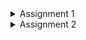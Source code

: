 <Details>
<Summary>Assignment 1</Summary>

**Reflection 1**

I organized my code into 4 different parts which are controller, service, model, and repository so that each part has its own job. 
The controller handles web requests, the service does the main work, the model is used to represent and define the structure of the data, and the repository manages data. 
I used clear method names like  `findAll` and `delete` which makes the code easy to understand.
Something that I could improve is, adding input validation. I didn’t add checks for valid product data when editing or creating items, so adding input validation would help prevent issues.

**Reflection 2**
1. After writing my unit tests, I feel like I understand my code better. 
The number of tests you need depends on your code; I had to create enough tests to cover all important cases and edge cases, 
rather than aiming for a specific number. 
Tools that measure code coverage shows which parts of the code are being tested, but even with 100% coverage, 
there might still be bugs because some issues only appear in rare or unexpected situations.

2. Having a new test suite with similar setup code and instance variables can lead to repeated code, which isn't clean. 
When you copy and paste the same setup in many test classes, it becomes harder to maintain and update later because you have to change it in several places. 
A better approach is to extract the common setup code into a base class or utility methods that every test class can use. 
This makes the code cleaner, easier to maintain, and reduces the chance of errors.

</Details>

<Details>
<Summary>Assignment 2</Summary>

**Reflection**

1. I fixed some code quality issues like removing unnecessary exception declarations, adding comments for empty methods, avoiding hardcoded version numbers, switching to constructor injection, and getting rid of deprecated annotations. 
Some of the strategies I used were making sure the tests still worked after removing the extra throws declarations, checking empty methods and explaining why they were left empty, and etc.

2. I think the current implementation meets the definition of Continuous Integration and Continuous Deployment. 
The workflows automatically run tests, security checks, and code analysis on every branch push and pull request, which helps catch issues early. 
Also, changes are automatically deployed to production when pushed to the main branch, ensuring that our app is always up to date and any bugs are quickly fixed.

</Details>